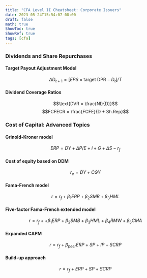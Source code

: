 ```yaml
---
title: "CFA Level II Cheatsheet: Corporate Issuers"
date: 2023-05-24T15:54:07-08:00
draft: false
math: true
ShowToc: true
ShowRef: true
tags: [cfa]
---
```

### Dividends and Share Repurchases
#### Target Payout Adjustment Model
$$\Delta D_{t+1} = [EPS\times\text{target DPR} - D_{t}]/T$$
#### Dividend Coverage Ratios
$$\text{DVR = \frac{NI}{D}}$$
$$FCFECR = \frac{FCFE}{D + Sh.Rep}$$

### Cost of Capital: Advanced Topics
#### Grinold-Kroner model
$$ERP = DY + \Delta P/E + i + G + \Delta S - r_f$$
#### Cost of equity based on DDM
$$r_e = DY + CGY$$
#### Fama-French model
$$r = r_f + \beta_1 ERP + \beta_2 SMB + \beta_3 HML$$
#### Five-factor Fama-French extended model
$$r = r_f + + \beta_1 ERP + \beta_2 SMB + \beta_3 HML + \beta_4 RMW + \beta_5 CMA$$
#### Expanded CAPM
$$r = r_f + \beta_{peer}ERP + SP + IP + SCRP$$
#### Build-up approach
$$r = r_f + ERP + SP + SCRP$$